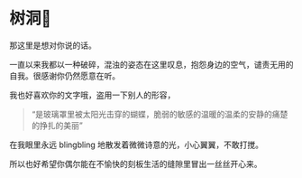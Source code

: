 # 树洞🌚

那这里是想对你说的话。

一直以来我都以一种破碎，混浊的姿态在这里叹息，抱怨身边的空气，谴责无用的自我。很感谢你仍然愿意在听。

我也好喜欢你的文字哦，盗用一下别人的形容，

> “是玻璃罩里被太阳光击穿的蝴蝶，脆弱的敏感的温暖的温柔的安静的痛楚的挣扎的美丽”

在我眼里永远 blingbling 地散发着微微诗意的光，小心翼翼，不敢打搅。

所以也好希望你偶尔能在不愉快的刻板生活的缝隙里冒出一丝丝开心来。



